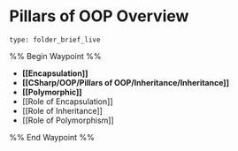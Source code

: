 # Pillars of OOP Overview
 
```ccard
type: folder_brief_live
```
 
%% Begin Waypoint %%
- **[[Encapsulation]]**
- **[[CSharp/OOP/Pillars of OOP/Inheritance/Inheritance]]**
- **[[Polymorphic]]**
- [[Role of Encapsulation]]
- [[Role of Inheritance]]
- [[Role of Polymorphism]]

%% End Waypoint %%